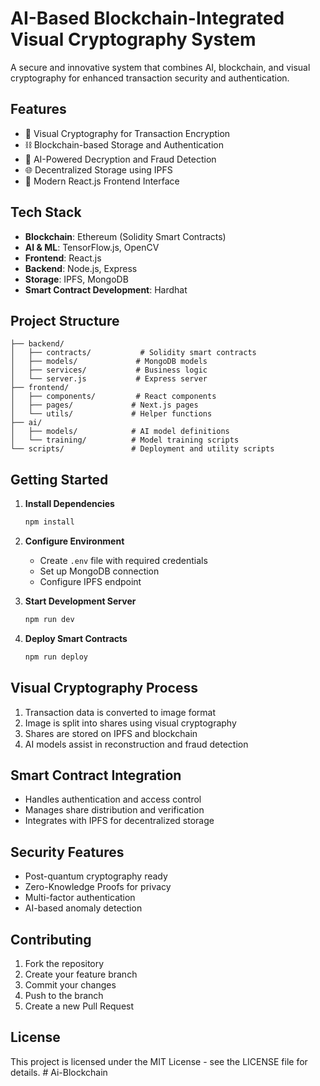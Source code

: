 # AI-Based Blockchain-Integrated Visual Cryptography System

A secure and innovative system that combines AI, blockchain, and visual cryptography for enhanced transaction security and authentication.

## Features

- 🔐 Visual Cryptography for Transaction Encryption
- ⛓️ Blockchain-based Storage and Authentication
- 🤖 AI-Powered Decryption and Fraud Detection
- 🌐 Decentralized Storage using IPFS
- 📱 Modern React.js Frontend Interface

## Tech Stack

- **Blockchain**: Ethereum (Solidity Smart Contracts)
- **AI & ML**: TensorFlow.js, OpenCV
- **Frontend**: React.js
- **Backend**: Node.js, Express
- **Storage**: IPFS, MongoDB
- **Smart Contract Development**: Hardhat

## Project Structure

```
├── backend/
│   ├── contracts/           # Solidity smart contracts
│   ├── models/             # MongoDB models
│   ├── services/           # Business logic
│   └── server.js           # Express server
├── frontend/
│   ├── components/         # React components
│   ├── pages/             # Next.js pages
│   └── utils/             # Helper functions
├── ai/
│   ├── models/            # AI model definitions
│   └── training/          # Model training scripts
└── scripts/               # Deployment and utility scripts
```

## Getting Started

1. **Install Dependencies**
   ```bash
   npm install
   ```

2. **Configure Environment**
   - Create `.env` file with required credentials
   - Set up MongoDB connection
   - Configure IPFS endpoint

3. **Start Development Server**
   ```bash
   npm run dev
   ```

4. **Deploy Smart Contracts**
   ```bash
   npm run deploy
   ```

## Visual Cryptography Process

1. Transaction data is converted to image format
2. Image is split into shares using visual cryptography
3. Shares are stored on IPFS and blockchain
4. AI models assist in reconstruction and fraud detection

## Smart Contract Integration

- Handles authentication and access control
- Manages share distribution and verification
- Integrates with IPFS for decentralized storage

## Security Features

- Post-quantum cryptography ready
- Zero-Knowledge Proofs for privacy
- Multi-factor authentication
- AI-based anomaly detection

## Contributing

1. Fork the repository
2. Create your feature branch
3. Commit your changes
4. Push to the branch
5. Create a new Pull Request

## License

This project is licensed under the MIT License - see the LICENSE file for details. #   A i - B l o c k c h a i n  
 